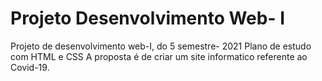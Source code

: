 # Projeto Desenvolvimento Web- I
 
 Projeto de desenvolvimento web-I, do 5 semestre- 2021
Plano de estudo com HTML e CSS
A proposta é de criar um site informatico referente ao Covid-19.
